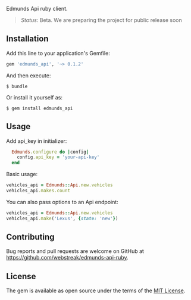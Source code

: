 Edmunds Api ruby client.

> *Status*: Beta. We are preparing the project for public release soon

## Installation

Add this line to your application's Gemfile:

```ruby
gem 'edmunds_api', '~> 0.1.2'
```

And then execute:

    $ bundle

Or install it yourself as:

    $ gem install edmunds_api

## Usage
Add api_key in initializer:

```ruby
  Edmunds.configure do |config|
    config.api_key = 'your-api-key'
  end
```
Basic usage:
```ruby
vehicles_api = Edmunds::Api.new.vehicles
vehicles_api.makes.count
```
You can also pass options to an Api endpoint:
```ruby
vehicles_api = Edmunds::Api.new.vehicles
vehicles_api.make('Lexus', {state: 'new'})
```

## Contributing

Bug reports and pull requests are welcome on GitHub at https://github.com/webstreak/edmunds-api-ruby.


## License

The gem is available as open source under the terms of the [MIT License](http://opensource.org/licenses/MIT).
